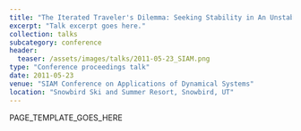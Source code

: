 ```yaml
---
title: "The Iterated Traveler's Dilemma: Seeking Stability in An Unstable Action Space"
excerpt: "Talk excerpt goes here."
collection: talks
subcategory: conference
header: 
  teaser: /assets/images/talks/2011-05-23_SIAM.png
type: "Conference proceedings talk"
date: 2011-05-23
venue: "SIAM Conference on Applications of Dynamical Systems"
location: "Snowbird Ski and Summer Resort, Snowbird, UT"
---
```


PAGE_TEMPLATE_GOES_HERE
